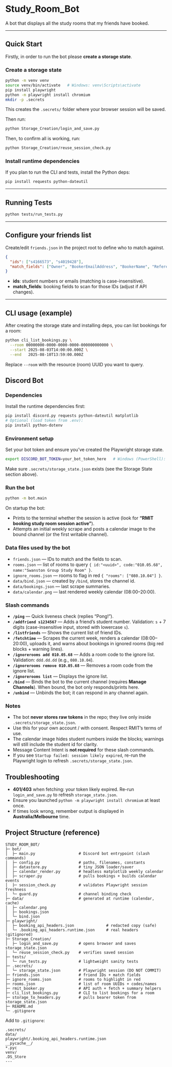 # Study\_Room\_Bot

A bot that displays all the study rooms that my friends have booked.

---

## Quick Start

Firstly, in order to run the bot please **create a storage state**.

### Create a storage state

```bash
python -m venv venv
source venv/bin/activate   # Windows: venv\Scripts\activate
pip install playwright
python -m playwright install chromium
mkdir -p .secrets
```

This creates the `.secrets/` folder where your browser session will be saved.

Then run:

```bash
python Storage_Creation/login_and_save.py
```

Then, to confirm all is working, run:

```bash
python Storage_Creation/reuse_session_check.py
```

### Install runtime dependencies

If you plan to run the CLI and tests, install the Python deps:

```bash
pip install requests python-dateutil
```

---

## Running Tests

```bash
python tests/run_tests.py
```

---

## Configure your friends list

Create/edit `friends.json` in the project root to define who to match against.

```json
{
  "ids": ["s4166573", "s4019428"],
  "match_fields": ["Owner", "BookerEmailAddress", "BookerName", "Reference"]
}
```

* **ids**: student numbers or emails (matching is case-insensitive).
* **match\_fields**: booking fields to scan for those IDs (adjust if API changes).

---

## CLI usage (example)

After creating the storage state and installing deps, you can list bookings for a room:

```bash
python cli_list_bookings.py \
  --room 00000000-0000-0000-0000-000000000000 \
  --start 2025-08-03T14:00:00.000Z \
  --end   2025-08-10T13:59:00.000Z
```

Replace `--room` with the resource (room) UUID you want to query.



## Discord Bot

### Dependencies

Install the runtime dependencies first:

```bash
pip install discord.py requests python-dateutil matplotlib
# Optional (load token from .env):
pip install python-dotenv
```

### Environment setup

Set your bot token and ensure you’ve created the Playwright storage state.

```bash
export DISCORD_BOT_TOKEN=your_bot_token_here   # Windows (PowerShell): setx DISCORD_BOT_TOKEN "your_bot_token_here"
```

Make sure `.secrets/storage_state.json` exists (see the Storage State section above).

### Run the bot

```bash
python -m bot.main
```

On startup the bot:

* Prints to the terminal whether the session is active (look for **“RMIT booking study room session active”**).
* Attempts an initial weekly scrape and posts a calendar image to the bound channel (or the first writable channel).

### Data files used by the bot

* `friends.json` — IDs to match and the fields to scan.
* `rooms.json` — list of rooms to query `{ id:"<uuid>", code:"010.05.68", name:"Swanston Group Study Room" }`.
* `ignore_rooms.json` — rooms to flag in red `{ "rooms": ["080.10.04"] }`.
* `data/bind.json` — created by `/bind`, stores the channel id.
* `data/bookings.json` — last scrape summaries.
* `data/calendar.png` — last rendered weekly calendar (08:00–20:00).

### Slash commands

* **`/ping`** — Quick liveness check (replies “Pong!”).
* **`/addfriend s1234567`** — Adds a friend’s student number. Validation: `s` + 7 digits (case-insensitive input, stored with lowercase `s`).
* **`/listfriends`** — Shows the current list of friend IDs.
* **`/fetchtime`** — Scrapes the current week, renders a calendar (08:00–20:00), uploads it, and warns about bookings in ignored rooms (big red blocks + warning lines).
* **`/ignorerooms add 010.05.68`** — Adds a room code to the ignore list. Validation: `ddd.dd.dd` (e.g., `080.10.04`).
* **`/ignorerooms remove 010.05.68`** — Removes a room code from the ignore list.
* **`/ignorerooms list`** — Displays the ignore list.
* **`/bind`** — Binds the bot to the current channel (requires **Manage Channels**). When bound, the bot only responds/prints here.
* **`/unbind`** — Unbinds the bot; it can respond in any channel again.

### Notes

* The bot **never stores raw tokens** in the repo; they live only inside `.secrets/storage_state.json`.
* Use this for your own account / with consent. Respect RMIT’s terms of use.
* The calendar image hides student numbers inside the blocks; warnings will still include the student id for clarity.
* Message Content Intent is **not required** for these slash commands.
* If you see `Startup failed: session likely expired`, re-run the Playwright login to refresh `.secrets/storage_state.json`.

## Troubleshooting

* **401/403** when fetching: your token likely expired. Re-run `login_and_save.py` to refresh `storage_state.json`.
* Ensure you launched `python -m playwright install chromium` at least once.
* If times look wrong, remember output is displayed in **Australia/Melbourne** time.



## Project Structure (reference)

```
STUDY_ROOM_BOT/
├─ bot/
│  ├─ main.py                   # Discord bot entrypoint (slash commands)
│  ├─ config.py                 # paths, filenames, constants
│  ├─ datastore.py              # tiny JSON loader/saver
│  ├─ calendar_render.py        # headless matplotlib weekly calendar
│  ├─ scraper.py                # pulls bookings + builds calendar events
│  ├─ session_check.py          # validates Playwright session freshness
│  └─ guard.py                  # channel binding check
├─ data/                        # generated at runtime (calendar, cache)
│  ├─ calendar.png
│  ├─ bookings.json
│  └─ bind.json
├─ playwright/
│  ├─ booking_api_headers.json              # redacted copy (safe)
│  └─ .booking_api_headers.runtime.json     # real headers (gitignored)
├─ Storage_Creation/
│  ├─ login_and_save.py         # opens browser and saves storage_state.json
│  └─ reuse_session_check.py    # verifies saved session
├─ tests/
│  └─ run_tests.py              # lightweight sanity tests
├─ .secrets/
│  └─ storage_state.json        # Playwright session (DO NOT COMMIT)
├─ friends.json                 # friend IDs + match fields
├─ ignore_rooms.json            # rooms to highlight in red
├─ rooms.json                   # list of room UUIDs + codes/names
├─ rmit_booker.py               # API auth + fetch + summary helpers
├─ cli_list_bookings.py         # CLI to list bookings for a room
├─ storage_to_headers.py        # pulls bearer token from storage_state.json
├─ README.md
└─ .gitignore
```

Add to `.gitignore`:

```
.secrets/
data/
playwright/.booking_api_headers.runtime.json
__pycache__/
*.pyc
venv/
.DS_Store
---